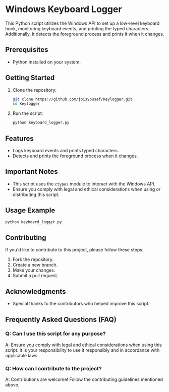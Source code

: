 # Windows Keyboard Logger

This Python script utilizes the Windows API to set up a low-level keyboard hook, monitoring keyboard events, and printing the typed characters. Additionally, it detects the foreground process and prints it when it changes.

## Prerequisites

- Python installed on your system.

## Getting Started

1. Clone the repository:

   ```bash
   git clone https://github.com/joisyousef/Keylogger.git
   cd Keylogger
   ```

2. Run the script:

   ```bash
   python keyboard_logger.py
   ```

## Features

- Logs keyboard events and prints typed characters.
- Detects and prints the foreground process when it changes.

## Important Notes

- This script uses the `ctypes` module to interact with the Windows API.
- Ensure you comply with legal and ethical considerations when using or distributing this script.

## Usage Example

```python
python keyboard_logger.py
```

## Contributing

If you'd like to contribute to this project, please follow these steps:

1. Fork the repository.
2. Create a new branch.
3. Make your changes.
4. Submit a pull request.

## Acknowledgments

- Special thanks to the contributors who helped improve this script.

## Frequently Asked Questions (FAQ)

### Q: Can I use this script for any purpose?
A: Ensure you comply with legal and ethical considerations when using this script. It is your responsibility to use it responsibly and in accordance with applicable laws.

### Q: How can I contribute to the project?
A: Contributions are welcome! Follow the contributing guidelines mentioned above.


```

